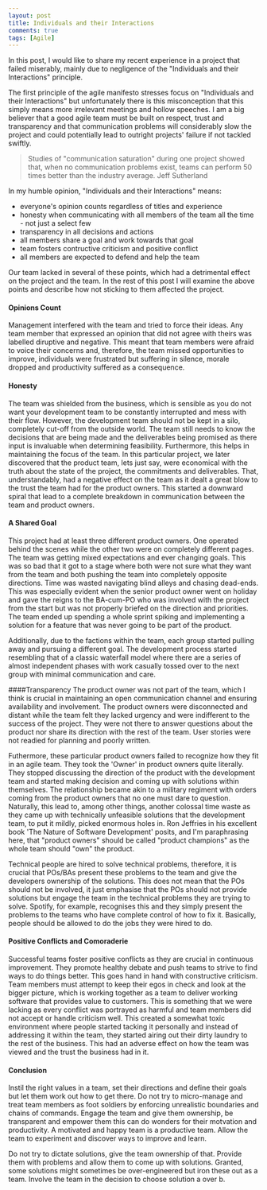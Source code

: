 ```yaml
---
layout: post
title: Individuals and their Interactions
comments: true
tags: [Agile]
---
```

In this post, I would like to share my recent experience in a project that failed miserably, mainly due to negligence of the "Individuals and their Interactions" principle.

The first principle of the agile manifesto stresses focus on "Individuals and their Interactions" but unfortunately there is this misconception that this simply means more irrelevant meetings and hollow speeches. I am a big believer that a good agile team must be built on respect, trust and transparency and that communication problems will considerably slow the project and could potentially lead to outright projects' failure if not tackled swiftly.

> Studies of "communication saturation" during one project showed that, when no communication problems exist, teams can perform 50 times better than the industry average. Jeff Sutherland

In my humble opinion, "Individuals and their Interactions" means:
- everyone's opinion counts regardless of titles and experience
- honesty when communicating with all members of the team all the time - not just a select few
- transparency in all decisions and actions
- all members share a goal and work towards that goal
- team fosters contructive criticism and positive conflict
- all members are expected to defend and help the team

Our team lacked in several of these points, which had a detrimental effect on the project and the team. In the rest of this post I will examine the above points and describe how not sticking to them affected the project.

#### Opinions Count
Management interfered with the team and tried to force their ideas. Any team member that expressed an opinion that did not agree with theirs was labelled diruptive and negative. This meant that team members were afraid to voice their concerns and, therefore, the team missed opportunities to improve, individuals were frustrated but suffering in silence, morale dropped and productivity suffered as a consequence.

#### Honesty
The team was shielded from the business, which is sensible as you do not want your development team to be constantly interrupted and mess with their flow. However, the development team should not be kept in a silo, completely cut-off from the outside world. The team still needs to know the decisions that are being made and the deliverables being promised as there input is invaluable when determining feasibility. Furthermore, this helps in maintaining the focus of the team. In this particular project, we later discovered that the product team, lets just say, were economical with the truth about the state of the project, the commitments and deliverables. That, understandably, had a negative effect on the team as it dealt a great blow to the trust the team had for the product owners. This started a downward spiral that lead to a complete breakdown in communication between the team and product owners.

#### A Shared Goal
This project had at least three different product owners. One operated behind the scenes while the other two were on completely different pages. The team was getting mixed expectations and ever changing goals. This was so bad that it got to a stage where both were not sure what they want from the team and both pushing the team into completely opposite directions. Time was wasted navigating blind alleys and chasing dead-ends. This was especially evident when the senior product owner went on holiday and gave the reigns to the BA-cum-PO who was involved with the project from the start but was not properly briefed on the direction and priorities. The team ended up spending a whole sprint spiking and implementing a solution for a feature that was never going to be part of the product.

Additionally, due to the factions within the team, each group started pulling away and pursuing a different goal. The development process started resembling that of a classic waterfall model where there are a series of almost independent phases with work casually tossed over to the next group with minimal communication and care. 

####Transparency
The product owner was not part of the team, which I think is crucial in maintaining an open communication channel and ensuring availability and involvement. The product owners were disconnected and distant while the team felt they lacked urgency and were indifferent to the success of the project. They were not there to answer questions about the product nor share its direction with the rest of the team. User stories were not readied for planning and poorly written. 

Futhermore, these particular product owners failed to recognize how they fit in an agile team. They took the 'Owner' in product owners quite literally. They stopped discussing the direction of the product with the development team and started making decision and coming up with solutions within themselves. The relationship became akin to a military regiment with orders coming from the product owners that no one must dare to question. Naturally, this lead to, among other things, another colossal time waste as they came up with technically unfeasible solutions that the development team, to put it mildly, picked enormous holes in. Ron Jeffries in his excellent book 'The Nature of Software Development' posits, and I'm paraphrasing here, that "product owners" should be called "product champions" as the whole team should "own" the product.

Technical people are hired to solve technical problems, therefore, it is crucial that POs/BAs present these problems to the team and give the developers ownership of the solutions. This does not mean that the POs should not be involved, it just emphasise that the POs should not provide solutions but engage the team in the technical problems they are trying to solve. Spotify, for example, recognises this and they simply present the problems to the teams who have complete control of how to fix it. Basically, people should be allowed to do the jobs they were hired to do.

#### Positive Conflicts and Comoraderie
Successful teams foster positive conflicts as they are crucial in continuous improvement. They promote healthy debate and push teams to strive to find ways to do things better. This goes hand in hand with constructive criticism. Team members must attempt to keep their egos in check and look at the bigger picture, which is working together as a team to deliver working software that provides value to customers. This is something that we were lacking as every conflict was portrayed as harmful and team members did not accept or handle criticism well. This created a somewhat toxic environment where people started tacking it personally and instead of addressing it within the team, they started airing out their dirty laundry to the rest of the business. This had an adverse effect on how the team was viewed and the trust the business had in it.

#### Conclusion
Instil the right values in a team, set their directions and define their goals but let them work out how to get there. Do not try to micro-manage and treat team members as foot soldiers by enforcing unrealistic boundaries and chains of commands. Engage the team and give them ownership, be transparent and empower them this can do wonders for their motvation and productivity. A motivated and happy team is a productive team. Allow the team to experiment and discover ways to improve and learn.

Do not try to dictate solutions, give the team ownership of that. Provide them with problems and allow them to come up with solutions. Granted, some solutions might sometimes be over-engineered but iron these out as a team. Involve the team in the decision to choose solution a over b.

